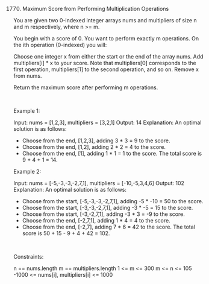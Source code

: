 1770. Maximum Score from Performing Multiplication Operations

You are given two 0-indexed integer arrays nums and multipliers of size n and m respectively, where n >= m.

You begin with a score of 0. You want to perform exactly m operations. On the ith operation (0-indexed) you will:

Choose one integer x from either the start or the end of the array nums.
Add multipliers[i] * x to your score.
Note that multipliers[0] corresponds to the first operation, multipliers[1] to the second operation, and so on.
Remove x from nums.

Return the maximum score after performing m operations.

 

Example 1:

Input: nums = [1,2,3], multipliers = [3,2,1]
Output: 14
Explanation: An optimal solution is as follows:
- Choose from the end, [1,2,3], adding 3 * 3 = 9 to the score.
- Choose from the end, [1,2], adding 2 * 2 = 4 to the score.
- Choose from the end, [1], adding 1 * 1 = 1 to the score.
The total score is 9 + 4 + 1 = 14.

Example 2:

Input: nums = [-5,-3,-3,-2,7,1], multipliers = [-10,-5,3,4,6]
Output: 102
Explanation: An optimal solution is as follows:
- Choose from the start, [-5,-3,-3,-2,7,1], adding -5 * -10 = 50 to the score.
- Choose from the start, [-3,-3,-2,7,1], adding -3 * -5 = 15 to the score.
- Choose from the start, [-3,-2,7,1], adding -3 * 3 = -9 to the score.
- Choose from the end, [-2,7,1], adding 1 * 4 = 4 to the score.
- Choose from the end, [-2,7], adding 7 * 6 = 42 to the score. 
The total score is 50 + 15 - 9 + 4 + 42 = 102.


 

Constraints:

n == nums.length
m == multipliers.length
1 <= m <= 300
m <= n <= 105 
-1000 <= nums[i], multipliers[i] <= 1000